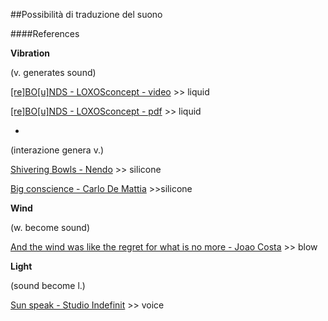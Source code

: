 ##Possibilità di traduzione del suono

####References

**Vibration**

(v. generates sound)

[[re]BO[u]NDS - LOXOSconcept - video](https://vimeo.com/76154272) >> liquid

[[re]BO[u]NDS - LOXOSconcept - pdf](http://media.wix.com/ugd/7b4227_7a3bbbb7355bf83383a83acd8f461b97.pdf) >> liquid

-

(interazione genera v.)

[Shivering Bowls - Nendo](http://www.nendo.jp/en/works/shivering-bowls-2/) >> silicone

[Big conscience - Carlo De Mattia](http://www.carlodemattia.it/public/?s=projects&m=category&x=30&y=69) >>silicone

**Wind**

(w. become sound)

[And the wind was like the regret for what is no more - Joao Costa](http://joaocosta.co/and-the-wind-was-like-the-regret-for-what-is-no-more.html) >> blow

**Light**

(sound become l.)

[Sun speak - Studio Indefinit](https://vimeo.com/107795963) >> voice
